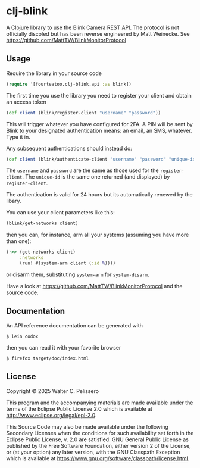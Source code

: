 # clj-blink

A Clojure library to use the Blink Camera REST API.  The protocol is
not officially discoled but has been reverse engineered by Matt
Weinecke.  See https://github.com/MattTW/BlinkMonitorProtocol

## Usage

Require the library in your source code

```clojure
(require '[fourteatoo.clj-blink.api :as blink])
```

The first time you use the library you need to register your client
and obtain an access token

```clojure
(def client (blink/register-client "username" "password"))
```

This will trigger whatever you have configured for 2FA.  A PIN will be
sent by Blink to your designated authentication means: an email, an
SMS, whatever.  Type it in.

Any subsequent authentications should instead do:

```clojure
(def client (blink/authenticate-client "username" "password" "unique-id"))
```

The `username` and `password` are the same as those used for the
`register-client`.  The `unique-id` is the same one returned (and
displayed) by `register-client`.

The authentication is valid for 24 hours but its automatically renewed
by the libary.

You can use your client parameters like this:

```clojure
(blink/get-networks client)
```

then you can, for instance, arm all your systems (assuming you have
more than one):

```clojure
(->> (get-networks client)
     :networks
     (run! #(system-arm client (:id %))))
```

or disarm them, substituting `system-arm` for `system-disarm`.

Have a look at https://github.com/MattTW/BlinkMonitorProtocol and the
source code.


## Documentation

An API reference documentation can be generated with

```shell
$ lein codox
```

then you can read it with your favorite browser

```shell
$ firefox target/doc/index.html
```


## License

Copyright © 2025 Walter C. Pelissero

This program and the accompanying materials are made available under the
terms of the Eclipse Public License 2.0 which is available at
http://www.eclipse.org/legal/epl-2.0.

This Source Code may also be made available under the following Secondary
Licenses when the conditions for such availability set forth in the Eclipse
Public License, v. 2.0 are satisfied: GNU General Public License as published by
the Free Software Foundation, either version 2 of the License, or (at your
option) any later version, with the GNU Classpath Exception which is available
at https://www.gnu.org/software/classpath/license.html.
